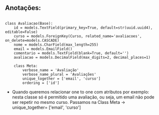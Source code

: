 ## Anotações:

````

class Avaliacao(Base):
    id = models.TextField(primary_key=True, default=str(uuid.uuid4), editable=False)
    curso = models.ForeignKey(Curso, related_name='avaliacoes', on_delete=models.CASCADE)
    nome = models.CharField(max_length=255)
    email = models.EmailField()
    comentario = models.TextField(blank=True, default='')
    avaliacao = models.DecimalField(max_digits=2, decimal_places=1)

    class Meta:
        verbose_name = 'Avaliação'
        verbose_name_plural = 'Avaliações'
        unique_together = ['email', 'curso']
        ordering = ['id']

````

- Quando queremos relacionar one to one com atributos por exemplo: nesta classe só é permitido uma avaliação, ou seja, um email não pode ser repetir no mesmo curso.
Passamos na Class Meta -> unique_together= ['email', 'curso']